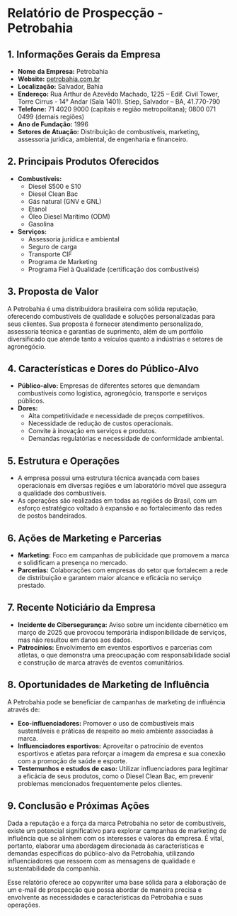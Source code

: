 # Relatório de Prospecção - Petrobahia

## 1. Informações Gerais da Empresa
- **Nome da Empresa:** Petrobahia
- **Website:** [petrobahia.com.br](http://www.petrobahia.com.br)
- **Localização:** Salvador, Bahia
- **Endereço:** Rua Arthur de Azevêdo Machado, 1225 – Edif. Civil Tower, Torre Cirrus - 14° Andar (Sala 1401). Stiep, Salvador – BA, 41.770-790
- **Telefone:** 71 4020 9000 (capitais e região metropolitana); 0800 071 0499 (demais regiões)
- **Ano de Fundação:** 1996
- **Setores de Atuação:** Distribuição de combustíveis, marketing, assessoria jurídica, ambiental, de engenharia e financeiro.

## 2. Principais Produtos Oferecidos
- **Combustíveis:**
  - Diesel S500 e S10
  - Diesel Clean Bac
  - Gás natural (GNV e GNL)
  - Etanol
  - Óleo Diesel Marítimo (ODM)
  - Gasolina
- **Serviços:**
  - Assessoria jurídica e ambiental
  - Seguro de carga
  - Transporte CIF
  - Programa de Marketing
  - Programa Fiel à Qualidade (certificação dos combustíveis)

## 3. Proposta de Valor
A Petrobahia é uma distribuidora brasileira com sólida reputação, oferecendo combustíveis de qualidade e soluções personalizadas para seus clientes. Sua proposta é fornecer atendimento personalizado, assessoria técnica e garantias de suprimento, além de um portfólio diversificado que atende tanto a veículos quanto a indústrias e setores de agronegócio.

## 4. Características e Dores do Público-Alvo
- **Público-alvo:** Empresas de diferentes setores que demandam combustíveis como logística, agronegócio, transporte e serviços públicos.
- **Dores:**
  - Alta competitividade e necessidade de preços competitivos.
  - Necessidade de redução de custos operacionais.
  - Convite à inovação em serviços e produtos.
  - Demandas regulatórias e necessidade de conformidade ambiental.

## 5. Estrutura e Operações
- A empresa possui uma estrutura técnica avançada com bases operacionais em diversas regiões e um laboratório móvel que assegura a qualidade dos combustíveis. 
- As operações são realizadas em todas as regiões do Brasil, com um esforço estratégico voltado à expansão e ao fortalecimento das redes de postos bandeirados.

## 6. Ações de Marketing e Parcerias
- **Marketing:** Foco em campanhas de publicidade que promovem a marca e solidificam a presença no mercado. 
- **Parcerias:** Colaborações com empresas do setor que fortalecem a rede de distribuição e garantem maior alcance e eficácia no serviço prestado. 

## 7. Recente Noticiário da Empresa
- **Incidente de Cibersegurança:** Aviso sobre um incidente cibernético em março de 2025 que provocou temporária indisponibilidade de serviços, mas não resultou em danos aos dados.
- **Patrocínios:** Envolvimento em eventos esportivos e parcerias com atletas, o que demonstra uma preocupação com responsabilidade social e construção de marca através de eventos comunitários.

## 8. Oportunidades de Marketing de Influência
A Petrobahia pode se beneficiar de campanhas de marketing de influência através de:

- **Eco-influenciadores:** Promover o uso de combustíveis mais sustentáveis e práticas de respeito ao meio ambiente associadas à marca.
- **Influenciadores esportivos:** Aproveitar o patrocínio de eventos esportivos e atletas para reforçar a imagem da empresa e sua conexão com a promoção de saúde e esporte.
- **Testemunhos e estudos de caso:** Utilizar influenciadores para legitimar a eficácia de seus produtos, como o Diesel Clean Bac, em prevenir problemas mencionados frequentemente pelos clientes.

## 9. Conclusão e Próximas Ações
Dada a reputação e a força da marca Petrobahia no setor de combustíveis, existe um potencial significativo para explorar campanhas de marketing de influência que se alinhem com os interesses e valores da empresa. É vital, portanto, elaborar uma abordagem direcionada às características e demandas específicas do público-alvo da Petrobahia, utilizando influenciadores que ressoem com as mensagens de qualidade e sustentabilidade da companhia.

Esse relatório oferece ao copywriter uma base sólida para a elaboração de um e-mail de prospecção que possa abordar de maneira precisa e envolvente as necessidades e características da Petrobahia e suas operações.